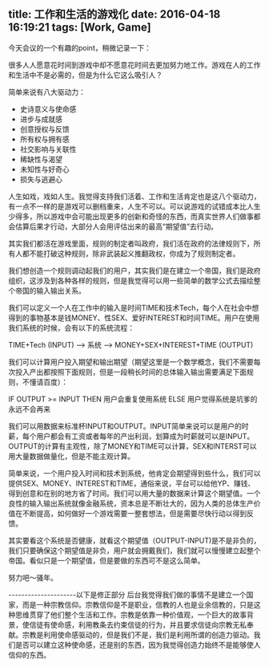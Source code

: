 title: 工作和生活的游戏化
date: 2016-04-18 16:19:21
tags: [Work, Game]
---

今天会议的一个有趣的point，稍微记录一下：

很多人人愿意花时间到游戏中却不愿意花时间去更加努力地工作。游戏在人的工作和生活中不是必需的，但是为什么它这么吸引人？

简单来说有八大驱动力：
- 史诗意义与使命感
- 进步与成就感
- 创意授权与反馈
- 所有权与拥有感
- 社交影响与关联性
- 稀缺性与渴望
- 未知性与好奇心
- 损失与逃避心

<!-- more -->

人生如戏，戏如人生。我觉得支持我们活着、工作和生活肯定也是这八个驱动力，有一点不一样的是游戏可以删档重来，人生不可以。可以说游戏的试错成本比人生少得多，所以游戏中会可能出现更多的创新和奇怪的东西，而真实世界人们做事都会估算后果才行动，大部分人会用评估出来的最高“期望值”去行动。

其实我们都活在游戏里面，规则的制定者叫政府，我们活在政府的法律规则下，所有人都不能打破这种规则，除非武装起义推翻政权，你成为了规则制定者。

我们想创造一个规则调动起我们的用户，其实我们是在建立一个帝国，我们是政府组织，这涉及到各种各样的规则，但是我觉得可以用一些简单的数学公式去描绘整个帝国的输入输出关系。

我们可以定义一个人在工作中的输入是时间TIME和技术Tech，每个人在社会中想得到的事物基本是钱MONEY、性SEX、爱好INTEREST和时间TIME。用户在使用我们系统的时候，会有以下的系统流程：

TIME+Tech (INPUT) --> 系统 --> MONEY+SEX+INTEREST+TIME (OUTPUT)

我们可以计算用户投入期望和输出期望（期望这里是一个数学概念，我们不需要每次投入产出都按照下面规则，但是一段稍长时间的总体输入输出需要满足下面规则，不懂请百度）：

IF OUTPUT >= INPUT
THEN 用户会重复使用系统
ELSE 用户觉得系统是坑爹的永远不会再来

我们可以用数据来标准杯INPUT和OUTPUT。INPUT简单来说可以是用户的时薪，每个用户都会有工资或者每年的产出利润，划算成为时薪就可以是INPUT。OUTPUT的计算有主观性，除了MONEY和TIME可以计算，SEX和INTERST可以用大量数据做量化，但是不能主观计算。

简单来说，一个用户投入时间和技术到系统，他肯定会期望得到些什么，我们可以提供SEX、MONEY、INTEREST和TIME，通俗来说，平台可以给他YP、赚钱、得到创意和在别的地方省了时间。我们可以用大量的数据来计算这个期望值。一个良性的输入输出系统就像金融系统，资本总是不断壮大的，因为人类的总体生产价值在不断提高，如何做好一个游戏需要一整套想法，但是需要尽快行动以得到反馈。

其实要看这个系统是否健康，就看这个期望值（OUTPUT-INPUT)是不是非负的，我们只要确保这个期望值是非负，用户就会拥戴我们，我们就可以慢慢建立起整个帝国。看似只是一个期望值，但是要做的东西可不是这么简单。

努力吧～骚年。

---------------------以下是修正部分
后台我觉得我们做的事情不是建立一个国家，而是一种宗教信仰。宗教信仰是不是职业，信教的人也是业余信教的，只是这种思维贯穿了他们整个生活和工作。宗教是依靠一种价值观，一个巨大的故事背景，使信徒有使命感，利用教条去约束信徒的行为，并且要求信徒向宗教无私奉献。宗教是利用使命感驱动的，但是我们不是，我们是利用所谓的创造力驱动。我们是否可以建立这种使命感，还是别的东西，因为我觉得创造力始终不是能够使人信仰的东西。